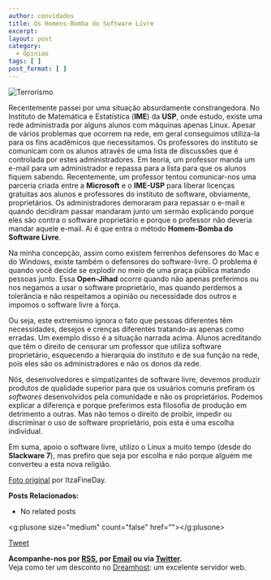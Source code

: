 ```yaml
---
author: convidados
title: Os Homens-Bomba do Software Livre
excerpt:
layout: post
category:
  - Opiniao
tags: [ ]
post_format: [ ]
---
```

![Terrorismo][1]

Recentemente passei por uma situação absurdamente constrangedora. No Instituto de Matemática e Estatística (**IME**) da **USP**, onde estudo, existe uma rede administrada por alguns alunos com máquinas apenas Linux. Apesar de vários problemas que ocorrem na rede, em geral conseguimos utiliza-la para os fins acadêmicos que necessitamos. Os professores do instituto se comunicam com os alunos através de uma lista de discussões que é controlada por estes administradores. Em teoria, um professor manda um e-mail para um administrador e repassa para a lista para que os alunos fiquem sabendo. Recentemente, um professor tentou comunicar-nos uma parceria criada entre a **Microsoft** e o **IME-USP** para liberar licenças gratuitas aos alunos e professores do instituto de software, obviamente, proprietários. Os administradores demoraram para repassar o e-mail e quando decidiram passar mandaram junto um sermão explicando porque eles são contra o software proprietário e porque o professor não deveria mandar aquele e-mail. Ai é que entra o método **Homem-Bomba do Software Livre**. 



Na minha concepção, assim como existem ferrenhos defensores do Mac e do Windows, existe também o defensores do software-livre. O problema é quando você decide se explodir no meio de uma praça pública matando pessoas junto. Essa **Open-Jihad** ocorre quando não apenas preferimos ou nos negamos a usar o software proprietário, mas quando perdemos a tolerância e não respeitamos a opinião ou necessidade dos outros e impomos o software livre a força. 

Ou seja, este extremismo ignora o fato que pessoas diferentes têm necessidades, desejos e crenças diferentes tratando-as apenas como erradas. Um exemplo disso é a situação narrada acima. Alunos acreditando que têm o direito de censurar um professor que utiliza software proprietário, esquecendo a hierarquia do instituto e de sua função na rede, pois eles são os administradores e não os donos da rede. 

Nós, desenvolvedores e simpatizantes de software livre, devemos produzir produtos de qualidade superior para que os usuários comuns prefiram os *softwares* desenvolvidos pela comunidade e não os proprietários. Podemos explicar a diferença e porque preferimos esta filosofia de produção em detrimento a outras. Mas não temos o direito de proibir, impedir ou discriminar o uso de software proprietário, pois esta é uma escolha individual. 

Em suma, apoio o software livre, utilizo o Linux a muito tempo (desde do **Slackware 7**), mas prefiro que seja por escolha e não porque alguém me converteu a esta nova religião. 

[Foto original][2] por ItzaFineDay. 

**Posts Relacionados:** 
*   No related posts

<g:plusone size="medium" count="false" href=""></g:plusone> 

[Tweet][3] 





**Acompanhe-nos por [ RSS][4], por [Email][5] ou via [Twitter][6].**  
Veja como ter um desconto no [Dreamhost][7]: um excelente servidor web.

 [1]: http://vidageek.net/wp-content/uploads/2008/02/terrorista.png
 [2]: http://flickr.com/photos/itzafineday/195795108/
 [3]: https://twitter.com/share
 [4]: http://feeds.feedburner.com/VidaGeek
 [5]: http://feedburner.google.com/fb/a/mailverify?uri=VidaGeek&loc=pt_BR
 [6]: http://twitter.com/blogvidageek
 [7]: http://vidageek.net/dreamhost/